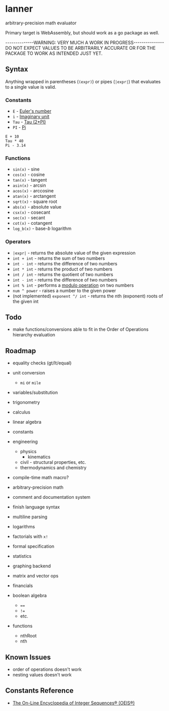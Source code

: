 # lanner

arbitrary-precision math evaluator

Primary target is WebAssembly, but should work as a go package as well.

--------------WARNING: VERY MUCH A WORK IN PROGRESS---------------
DO NOT EXPECT VALUES TO BE ARBITRARILY ACCURATE OR FOR THE PACKAGE TO WORK AS INTENDED JUST YET.

## Syntax

Anything wrapped in parentheses (`(expr)`) or pipes (`|expr|`) that evaluates to a single value is valid.

### Constants

+ `E` - [Euler's number](https://en.wikipedia.org/wiki/E_(mathematical_constant))
+ `i` - [Imaginary unit](https://en.wikipedia.org/wiki/Imaginary_unit)
+ `Tau` - [Tau (2*PI)](https://en.wikipedia.org/wiki/Turn_(angle)#Tau_proposals)
+ `PI` - [Pi](https://en.wikipedia.org/wiki/Pi)

```lanner
E + 10
Tau * 40
Pi - 3.14
```

### Functions

+ `sin(x)` - sine
+ `cos(x)` - cosine
+ `tan(x)` - tangent
+ `asin(x)` - arcsin
+ `acos(x)` - arccosine
+ `atan(x)` - arctangent
+ `sqrt(x)` - square root
+ `abs(x)` - absolute value
+ `csx(x)` - cosecant
+ `sec(x)` - secant
+ `cot(x)` - cotangent
+ `log_b(x)` - base-*b* logarithm

### Operators

+ `|expr|` - returns the absolute value of the given expression
+ `int + int` - returns the sum of two numbers
+ `int - int` - returns the difference of two numbers
+ `int * int` - returns the product of two numbers
+ `int / int` - returns the quotient of two numbers
+ `int - int` - returns the difference of two numbers
+ `int % int` - performs a [modulo operation](https://en.wikipedia.org/wiki/Modulo_operation) on two numbers
+ `num ^ power` - raises a number to the given power
+ (not implemented) `exponent ^/ int` - returns the nth (exponent) roots of the given int

## Todo

+ make functions/conversions able to fit in the Order of Operations hierarchy evaluation

## Roadmap

+ equality checks (gt/lt/equal)
+ unit conversion
  + `mi` or `mile`
+ variables/substitution
+ trigonometry
+ calculus
+ linear algebra
+ constants
+ engineering
  + physics
    + kinematics
  + civil - structural properties, etc.
  + thermodynamics and chemistry
+ compile-time math macro?
+ arbitrary-precision math
+ comment and documentation system
+ finish language syntax
+ multiline parsing
+ logarithms
+ factorials with `x!`
+ formal specification
+ statistics
+ graphing backend
+ matrix and vector ops
+ financials
+ boolean algebra
  + `==`
  + `!=`
  + etc.

+ functions
  + nthRoot
  + nth

## Known Issues

+ order of operations doesn't work
+ nesting values doesn't work

## Constants Reference

+ [The On-Line Encyclopedia of Integer Sequences® (OEIS®)](https://oeis.org/)
